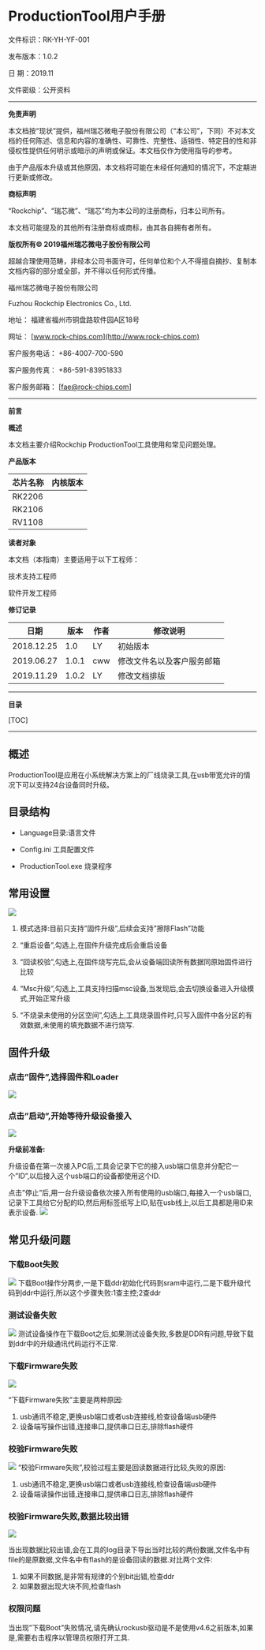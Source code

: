 # ProductionTool用户手册

文件标识：RK-YH-YF-001

发布版本：1.0.2

日        期：2019.11

文件密级：公开资料

---

**免责声明**

本文档按“现状”提供，福州瑞芯微电子股份有限公司（“本公司”，下同）不对本文档的任何陈述、信息和内容的准确性、可靠性、完整性、适销性、特定目的性和非侵权性提供任何明示或暗示的声明或保证。本文档仅作为使用指导的参考。

由于产品版本升级或其他原因，本文档将可能在未经任何通知的情况下，不定期进行更新或修改。

**商标声明**

“Rockchip”、“瑞芯微”、“瑞芯”均为本公司的注册商标，归本公司所有。

本文档可能提及的其他所有注册商标或商标，由其各自拥有者所有。

**版权所有© 2019福州瑞芯微电子股份有限公司**

超越合理使用范畴，非经本公司书面许可，任何单位和个人不得擅自摘抄、复制本文档内容的部分或全部，并不得以任何形式传播。

福州瑞芯微电子股份有限公司

Fuzhou Rockchip Electronics Co., Ltd.

地址：     福建省福州市铜盘路软件园A区18号

网址：     [www.rock-chips.com](http://www.rock-chips.com)

客户服务电话： +86-4007-700-590

客户服务传真： +86-591-83951833

客户服务邮箱： [fae@rock-chips.com]

---

**前言**

**概述**

本文档主要介绍Rockchip ProductionTool工具使用和常见问题处理。

**产品版本**

| **芯片名称** | **内核版本** |
| ------------ | ------------ |
| RK2206       |              |
| RK2106       |              |
| RV1108       |              |

**读者对象**

本文档（本指南）主要适用于以下工程师：

技术支持工程师

软件开发工程师

**修订记录**

| **日期**   | **版本** | **作者** | **修改说明**              |
| ---------- | -------- | -------- | -------------------------- |
| 2018.12.25 | 1.0      | LY       | 初始版本                |
| 2019.06.27 | 1.0.1    | cww      | 修改文件名以及客户服务邮箱 |
| 2019.11.29 | 1.0.2    | LY       | 修改文档排版 |

---

**目录**

[TOC]

---

## 概述

ProductionTool是应用在小系统解决方案上的厂线烧录工具,在usb带宽允许的情况下可以支持24台设备同时升级。

## 目录结构

- Language目录:语言文件

- Config.ini 工具配置文件

- ProductionTool.exe 烧录程序

## 常用设置

![](.\Rockchip-User-Guide-ProductionTool-CN\common_settings.png)

1. 模式选择:目前只支持”固件升级”,后续会支持”擦除Flash”功能

2. “重启设备”,勾选上,在固件升级完成后会重启设备

3. “回读校验”,勾选上,在固件烧写完后,会从设备端回读所有数据同原始固件进行比较

4. “Msc升级”,勾选上,工具支持扫描msc设备,当发现后,会去切换设备进入升级模式,开始正常升级

5. “不烧录未使用的分区空间”,勾选上,工具烧录固件时,只写入固件中各分区的有效数据,未使用的填充数据不进行烧写.

## 固件升级

### 点击”固件”,选择固件和Loader

![](.\Rockchip-User-Guide-ProductionTool-CN\firmware_upgrade_step1.png)

### 点击”启动”,开始等待升级设备接入

![](.\Rockchip-User-Guide-ProductionTool-CN\firmware_upgrade_step2.png)

**升级前准备:**

升级设备在第一次接入PC后,工具会记录下它的接入usb端口信息并分配它一个”ID”,以后接入这个usb端口的设备都使用这个ID.

点击”停止”后,用一台升级设备依次接入所有使用的usb端口,每接入一个usb端口,记录下工具给它分配的ID,然后用标签纸写上ID,贴在usb线上,以后工具都是用ID来表示设备.
![](.\Rockchip-User-Guide-ProductionTool-CN\firmware_upgrade_step3.png)

## 常见升级问题

### 下载Boot失败

![](.\Rockchip-User-Guide-ProductionTool-CN\boot_download_fail.png)
下载Boot操作分两步,一是下载ddr初始化代码到sram中运行,二是下载升级代码到ddr中运行,所以这个步骤失败:1查主控;2查ddr

### 测试设备失败

![](.\Rockchip-User-Guide-ProductionTool-CN\test_device_fail.png)
测试设备操作在下载Boot之后,如果测试设备失败,多数是DDR有问题,导致下载到ddr中的升级通讯代码运行不正常.

### 下载Firmware失败

![](.\Rockchip-User-Guide-ProductionTool-CN\down_firmware_fail.png)

“下载Firmware失败”主要是两种原因:

1. usb通讯不稳定,更换usb端口或者usb连接线,检查设备端usb硬件
2. 设备端写操作出错,连接串口,提供串口日志,排除flash硬件

### 校验Firmware失败

![](.\Rockchip-User-Guide-ProductionTool-CN\check_firmware_fail.png)
“校验Firmware失败”,校验过程主要是回读数据进行比较,失败的原因:

1. usb通讯不稳定,更换usb端口或者usb连接线,检查设备端usb硬件
2. 设备端读操作出错,连接串口,提供串口日志,排除flash硬件

### 校验Firmware失败,数据比较出错

![](.\Rockchip-User-Guide-ProductionTool-CN\check_firmware_data_compare_err.png)

当出现数据比较出错,会在工具的log目录下导出当时比较的两份数据,文件名中有file的是原数据,文件名中有flash的是设备回读的数据.对比两个文件:

1. 如果不同数据,是非常有规律的个别bit出错,检查ddr
2. 如果数据出现大块不同,检查flash

### 权限问题

当出现”下载Boot”失败情况,请先确认rockusb驱动是不是使用v4.6之前版本,如果是,需要右击程序以管理员权限打开工具.